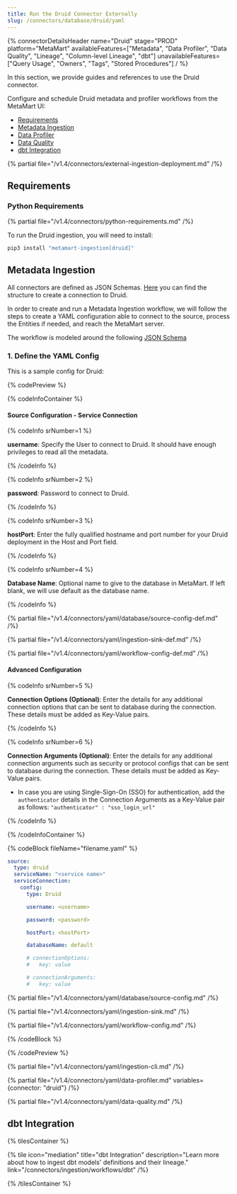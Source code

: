 ```yaml
---
title: Run the Druid Connector Externally
slug: /connectors/database/druid/yaml
---
```


{% connectorDetailsHeader
name="Druid"
stage="PROD"
platform="MetaMart"
availableFeatures=["Metadata", "Data Profiler", "Data Quality", "Lineage", "Column-level Lineage", "dbt"]
unavailableFeatures=["Query Usage", "Owners", "Tags", "Stored Procedures"]
/ %}

In this section, we provide guides and references to use the Druid connector.

Configure and schedule Druid metadata and profiler workflows from the MetaMart UI:

- [Requirements](#requirements)
- [Metadata Ingestion](#metadata-ingestion)
- [Data Profiler](#data-profiler)
- [Data Quality](#data-quality)
- [dbt Integration](#dbt-integration)

{% partial file="/v1.4/connectors/external-ingestion-deployment.md" /%}

## Requirements

### Python Requirements

{% partial file="/v1.4/connectors/python-requirements.md" /%}

To run the Druid ingestion, you will need to install:

```bash
pip3 install "metamart-ingestion[druid]"
```

## Metadata Ingestion

All connectors are defined as JSON Schemas.
[Here](https://github.com/meta-mart/MetaMart/blob/main/metamart-spec/src/main/resources/json/schema/entity/services/connections/database/druidConnection.json)
you can find the structure to create a connection to Druid.

In order to create and run a Metadata Ingestion workflow, we will follow
the steps to create a YAML configuration able to connect to the source,
process the Entities if needed, and reach the MetaMart server.

The workflow is modeled around the following
[JSON Schema](https://github.com/meta-mart/MetaMart/blob/main/metamart-spec/src/main/resources/json/schema/metadataIngestion/workflow.json)

### 1. Define the YAML Config

This is a sample config for Druid:

{% codePreview %}

{% codeInfoContainer %}

#### Source Configuration - Service Connection

{% codeInfo srNumber=1 %}

**username**: Specify the User to connect to Druid. It should have enough privileges to read all the metadata.

{% /codeInfo %}

{% codeInfo srNumber=2 %}

**password**: Password to connect to Druid.

{% /codeInfo %}

{% codeInfo srNumber=3 %}

**hostPort**: Enter the fully qualified hostname and port number for your Druid deployment in the Host and Port field.

{% /codeInfo %}

{% codeInfo srNumber=4 %}

**Database Name**: Optional name to give to the database in MetaMart. If left blank, we will use default as the database name.

{% /codeInfo %}

{% partial file="/v1.4/connectors/yaml/database/source-config-def.md" /%}

{% partial file="/v1.4/connectors/yaml/ingestion-sink-def.md" /%}

{% partial file="/v1.4/connectors/yaml/workflow-config-def.md" /%}

#### Advanced Configuration

{% codeInfo srNumber=5 %}

**Connection Options (Optional)**: Enter the details for any additional connection options that can be sent to database during the connection. These details must be added as Key-Value pairs.

{% /codeInfo %}

{% codeInfo srNumber=6 %}

**Connection Arguments (Optional)**: Enter the details for any additional connection arguments such as security or protocol configs that can be sent to database during the connection. These details must be added as Key-Value pairs.

- In case you are using Single-Sign-On (SSO) for authentication, add the `authenticator` details in the Connection Arguments as a Key-Value pair as follows: `"authenticator" : "sso_login_url"`

{% /codeInfo %}

{% /codeInfoContainer %}

{% codeBlock fileName="filename.yaml" %}

```yaml {% isCodeBlock=true %}
source:
  type: druid
  serviceName: "<service name>"
  serviceConnection:
    config:
      type: Druid
```
```yaml {% srNumber=1 %}
      username: <username>
```
```yaml {% srNumber=2 %}
      password: <password>
```
```yaml {% srNumber=3 %}
      hostPort: <hostPort>
```
```yaml {% srNumber=4 %}
      databaseName: default
```
```yaml {% srNumber=5 %}
      # connectionOptions:
      #   key: value
```
```yaml {% srNumber=6 %}
      # connectionArguments:
      #   key: value
```


{% partial file="/v1.4/connectors/yaml/database/source-config.md" /%}

{% partial file="/v1.4/connectors/yaml/ingestion-sink.md" /%}

{% partial file="/v1.4/connectors/yaml/workflow-config.md" /%}

{% /codeBlock %}

{% /codePreview %}


{% partial file="/v1.4/connectors/yaml/ingestion-cli.md" /%}

{% partial file="/v1.4/connectors/yaml/data-profiler.md" variables={connector: "druid"} /%}

{% partial file="/v1.4/connectors/yaml/data-quality.md" /%}

## dbt Integration

{% tilesContainer %}

{% tile
  icon="mediation"
  title="dbt Integration"
  description="Learn more about how to ingest dbt models' definitions and their lineage."
  link="/connectors/ingestion/workflows/dbt" /%}

{% /tilesContainer %}
